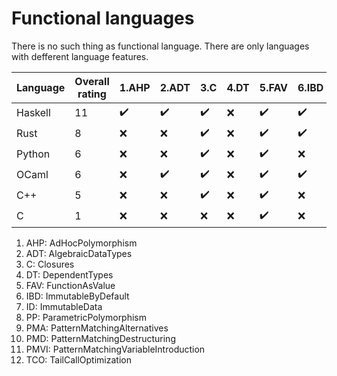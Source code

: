 # Functional languages

There is no such thing as functional language.
There are only languages with defferent language features.

| Language | Overall rating | 1.AHP | 2.ADT | 3.C | 4.DT | 5.FAV | 6.IBD | 7.ID | 8.PP | 9.PMA | 10.PMD | 11.PMVI | 12.TCO |
|---|---|---|---|---|---|---|---|---|---|---|---|---|---|
| Haskell | 11 | :heavy_check_mark: | :heavy_check_mark: | :heavy_check_mark: | :x: | :heavy_check_mark: | :heavy_check_mark: | :heavy_check_mark: | :heavy_check_mark: | :heavy_check_mark: | :heavy_check_mark: | :heavy_check_mark: | :heavy_check_mark: |
| Rust | 8 | :x: | :x: | :heavy_check_mark: | :x: | :heavy_check_mark: | :heavy_check_mark: | :heavy_check_mark: | :heavy_check_mark: | :heavy_check_mark: | :heavy_check_mark: | :heavy_check_mark: | :x: |
| Python | 6 | :x: | :x: | :heavy_check_mark: | :x: | :heavy_check_mark: | :x: | :heavy_check_mark: | :heavy_check_mark: | :x: | :heavy_check_mark: | :heavy_check_mark: | :x: |
| OCaml | 6 | :x: | :heavy_check_mark: | :heavy_check_mark: | :x: | :heavy_check_mark: | :heavy_check_mark: | :heavy_check_mark: | :heavy_check_mark: | :x: | :x: | :x: | :x: |
| C++ | 5 | :x: | :x: | :heavy_check_mark: | :x: | :heavy_check_mark: | :x: | :heavy_check_mark: | :heavy_check_mark: | :x: | :heavy_check_mark: | :x: | :x: |
| C | 1 | :x: | :x: | :x: | :x: | :heavy_check_mark: | :x: | :x: | :x: | :x: | :x: | :x: | :x: |

1. AHP: AdHocPolymorphism
2. ADT: AlgebraicDataTypes
3. C: Closures
4. DT: DependentTypes
5. FAV: FunctionAsValue
6. IBD: ImmutableByDefault
7. ID: ImmutableData
8. PP: ParametricPolymorphism
9. PMA: PatternMatchingAlternatives
10. PMD: PatternMatchingDestructuring
11. PMVI: PatternMatchingVariableIntroduction
12. TCO: TailCallOptimization

